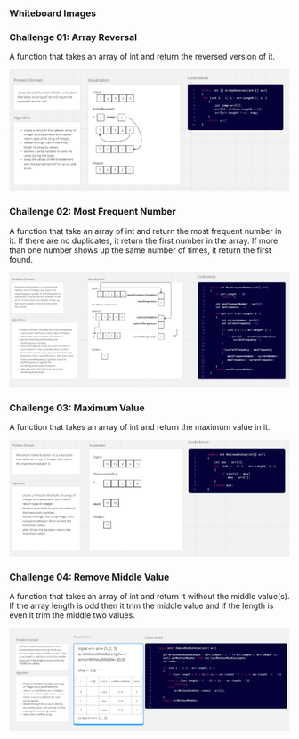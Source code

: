 ### Whiteboard Images

### Challenge 01: Array Reversal
A function that takes an array of int and return the reversed  version of it.  

![Array Reversal Whiteboard](./whiteboard-challenges/ArrayReversal.PNG)

### Challenge 02: Most Frequent Number
A function that take an array of int and return the most frequent number in it. If there are no duplicates, it return the first number in the array. If more than one number shows up the same number of times, it return the first found.

![Most Frequent Number Whiteboard](./whiteboard-challenges/MostFrequentNumber.PNG)

### Challenge 03: Maximum Value
A function that takes an array of int and return the maximum value in it. 

![Maximum Value Whiteboard](./whiteboard-challenges/MaximumValue.PNG)

### Challenge 04: Remove Middle Value
A function that takes an array of int and return it without the middle value(s). If the array length is odd then it trim the middle value and if the length is even it trim the middle two values. 

![Remove Middle Value Whiteboard](./whiteboard-challenges/RemoveMiddleValue.PNG)

